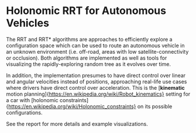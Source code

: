 # Holonomic RRT for Autonomous Vehicles

The RRT and RRT* algorithms are approaches to efficiently explore a configuration space which can be used to route an autonomous vehicle in an unknown environment (i.e. off-road, areas with low satellite-connectivity or occlusion). 
Both algorithms are implemented as well as tools for visualizing the rapidly-exploring random tree as it evolves over time. 

In addition, the implementation presumes to have direct control over linear and angular velocities instead of positions, approaching real-life use cases where drivers have direct control over acceleration. 
This is the [**kinematic** motion planning]{https://en.wikipedia.org/wiki/Robot_kinematics} setting for a car with [holonomic constraints]{https://en.wikipedia.org/wiki/Holonomic_constraints} on its possible configurations. 

See the report for more details and example visualizations.
